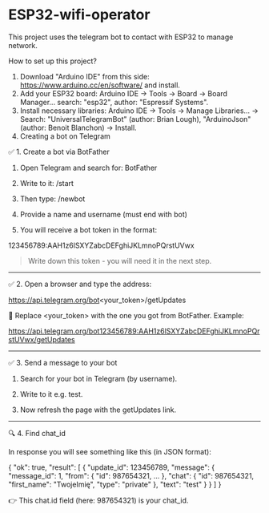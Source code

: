 # ESP32-wifi-operator
This project uses the telegram bot to contact with ESP32 to manage network.

How to set up this project?
1. Download "Arduino IDE" from this side: https://www.arduino.cc/en/software/ and install.
2. Add your ESP32 board:
Arduino IDE → Tools → Board → Board Manager... search: "esp32", author: "Espressif Systems".
3. Install necessary libraries: Arduino IDE → Tools → Manage Libraries… → Search: "UniversalTelegramBot" (author: Brian Lough), "ArduinoJson" (author: Benoit Blanchon) → Install.
4. Creating a bot on Telegram

✅ 1. Create a bot via BotFather

1. Open Telegram and search for: BotFather

2. Write to it: /start

3. Then type: /newbot

4. Provide a name and username (must end with bot)

5. You will receive a bot token in the format:

123456789:AAH1z6lSXYZabcDEFghiJKLmnoPQrstUVwx

> Write down this token - you will need it in the next step.

---

✅ 2. Open a browser and type the address:

https://api.telegram.org/bot<your_token>/getUpdates

🔁 Replace <your_token> with the one you got from BotFather.  Example:

https://api.telegram.org/bot123456789:AAH1z6lSXYZabcDEFghiJKLmnoPQrstUVwx/getUpdates

---

✅ 3. Send a message to your bot

1. Search for your bot in Telegram (by username).

2. Write to it e.g. test.

3. Now refresh the page with the getUpdates link.

 ---

🔍 4. Find chat_id

In response you will see something like this (in JSON format):

{
  "ok": true,
  "result": [
    {
      "update_id": 123456789,
      "message": {
        "message_id": 1,
        "from": {
          "id": 987654321,
          ...
        },
        "chat": {
          "id": 987654321,
          "first_name": "TwojeImię",
          "type": "private"
        },
        "text": "test"
      }
    }
  ]
}

👉 This chat.id field (here: 987654321) is your chat_id.
